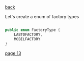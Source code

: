 [back](./page11.md)

Let's create a enum of factory types

```java

public enum FactoryType {
    LABTOFACTORY,
    MOBILFACTORY
}

```

[page 13](./page13.md)
